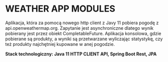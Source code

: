 # WEATHER APP MODULES

Aplikacja, która za pomocą nowego http client z Javy 11 pobiera pogodę z api.openweathermap.org. Zapytanie jest asynchroniczne dlatego wynik pobierany jest przez obiekt CompletableFuture. Aplikacja konsolowa, gdzie pobierane są produkty, a wyniki są przetwarzane wyliczając statystykę, czy też produkty najchętniej kupowane w anej pogodzie.

<b>Stack technologiczny:<b> Java 11 HTTP CLIENT API, Spring Boot Rest, JPA
